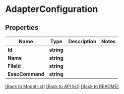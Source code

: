 # AdapterConfiguration

## Properties

Name | Type | Description | Notes
------------ | ------------- | ------------- | -------------
**Id** | **string** |  | 
**Name** | **string** |  | 
**FileId** | **string** |  | 
**ExecCommand** | **string** |  | 

[[Back to Model list]](../README.md#documentation-for-models) [[Back to API list]](../README.md#documentation-for-api-endpoints) [[Back to README]](../README.md)


